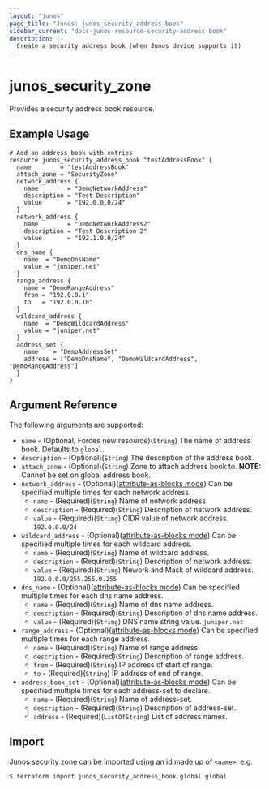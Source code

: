 ```yaml
---
layout: "junos"
page_title: "Junos: junos_security_address_book"
sidebar_current: "docs-junos-resource-security-address-book"
description: |-
  Create a security address book (when Junos device supports it)
---
```


# junos_security_zone

Provides a security address book resource.

## Example Usage

```hcl
# Add an address book with entries
resource junos_security_address_book "testAddressBook" {
  name        = "testAddressBook"
  attach_zone = "SecurityZone"
  network_address {
    name        = "DemoNetworkAddress"
    description = "Test Description"
    value       = "192.0.0.0/24"
  }
  network_address {
    name        = "DemoNetworkAddress2"
    description = "Test Description 2"
    value       = "192.1.0.0/24"
  }
  dns_name {
    name  = "DemoDnsName"
    value = "juniper.net"
  }
  range_address {
    name = "DemoRangeAddress"
    from = "192.0.0.1"
    to   = "192.0.0.10"
  }
  wildcard_address {
    name  = "DemoWildcardAddress"
    value = "juniper.net"
  }
  address_set {
    name    = "DemoAddressSet"
    address = ["DemoDnsName", "DemoWildcardAddress", "DemoRangeAddress"]
  }
}
```

## Argument Reference

The following arguments are supported:

* `name` - (Optional, Forces new resource)(`String`) The name of address book. Defaults to `global`.
* `description` - (Optional)(`String`) The description of the address book.
* `attach_zone` - (Optional)(`String`) Zone to attach address book to. **NOTE:** Cannot be set on global address book.
* `network_address` - (Optional)([attribute-as-blocks mode](https://www.terraform.io/docs/configuration/attr-as-blocks.html)) Can be specified multiple times for each network address.
  * `name` - (Required)(`String`) Name of network address.
  * `description` - (Required)(`String`) Description of network address.
  * `value` - (Required)(`String`) CIDR value of network address. `192.0.0.0/24`
* `wildcard_address` - (Optional)([attribute-as-blocks mode](https://www.terraform.io/docs/configuration/attr-as-blocks.html)) Can be specified multiple times for each wildcard address.
  * `name` - (Required)(`String`) Name of wildcard address.
  * `description` - (Required)(`String`) Description of network address.
  * `value` - (Required)(`String`) Nework and Mask of wildcard address. `192.0.0.0/255.255.0.255`
* `dns_name` - (Optional)([attribute-as-blocks mode](https://www.terraform.io/docs/configuration/attr-as-blocks.html)) Can be specified multiple times for each dns name address.
  * `name` - (Required)(`String`) Name of dns name address.
  * `description` - (Required)(`String`) Description of dns name address.
  * `value` - (Required)(`String`) DNS name string value. `juniper.net`
* `range_address` - (Optional)([attribute-as-blocks mode](https://www.terraform.io/docs/configuration/attr-as-blocks.html))  Can be specified multiple times for each range address.
  * `name` - (Required)(`String`) Name of range address.
  * `description` - (Required)(`String`) Description of range address.
  * `from` - (Required)(`String`) IP address of start of range.
  * `to` - (Required)(`String`) IP address of end of range.
* `address_book_set` - (Optional)([attribute-as-blocks mode](https://www.terraform.io/docs/configuration/attr-as-blocks.html)) Can be specified multiple times for each address-set to declare.
  * `name` - (Required)(`String`) Name of address-set.
  * `description` - (Required)(`String`) Description of address-set.
  * `address` - (Required)(`ListOfString`) List of address names.

## Import

Junos security zone can be imported using an id made up of `<name>`, e.g.

```sh
$ terraform import junos_security_address_book.global global
```
